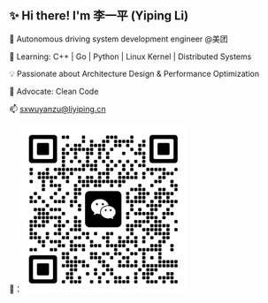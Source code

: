 ## ✨ Hi there! I'm 李一平 (Yiping Li)  

<!--
**neuliyiping/neuliyiping** is a ✨ _special_ ✨ repository because its `README.md` (this file) appears on your GitHub profile.

Here are some ideas to get you started:

- 🔭 I’m currently working on ...
- 🌱 I’m currently learning ...
- 👯 I’m looking to collaborate on ...
- 🤔 I’m looking for help with ...
- 💬 Ask me about ...
- 📫 How to reach me: ...
- 😄 Pronouns: ...
- ⚡ Fun fact: ...
-->
🔭 Autonomous driving system development engineer @美团

🌱 Learning: C++ | Go | Python | Linux Kernel | Distributed Systems

💡 Passionate about Architecture Design & Performance Optimization 

🚀 Advocate: Clean Code

📫 sxwuyanzu@liyiping.cn

📱：<img src="https://github.com/neuliyiping/neuliyiping/blob/main/vx.png" width="300px">
